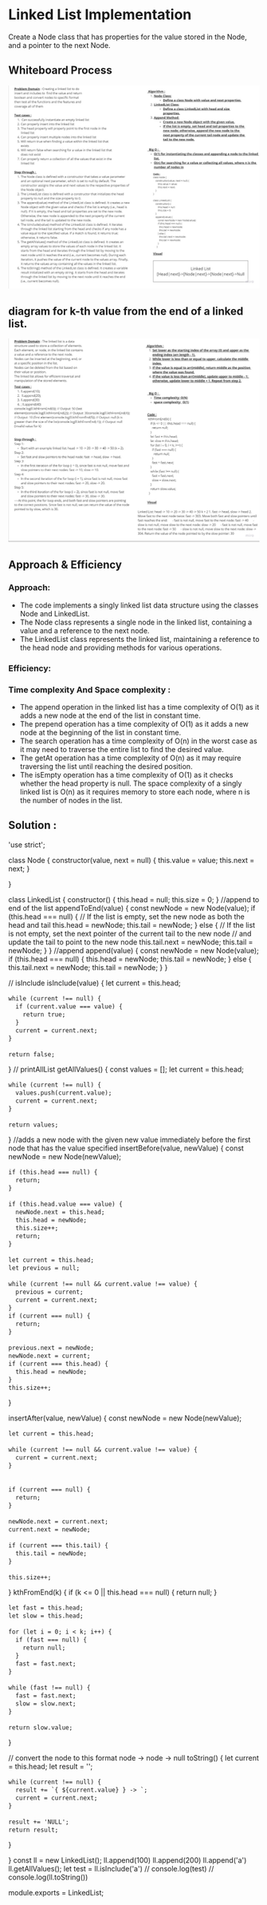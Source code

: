  # Linked List Implementation
Create a Node class that has properties for the value stored in the Node, and a pointer to the next Node.

## Whiteboard Process
![whiteBoard](./assets/whiteBoard.jpg)

## diagram for k-th value from the end of a linked list.
![whiteBoard](./assets/whiteBoard2.jpg)

## Approach & Efficiency

### Approach:

- The code implements a singly linked list data structure using the classes Node and LinkedList.
- The Node class represents a single node in the linked list, containing a value and a reference to the next node.
- The LinkedList class represents the linked list, maintaining a reference to the head node and providing methods for various operations.

### Efficiency:

### Time complexity And Space complexity :
- The append operation in the linked list has a time complexity of O(1) as it adds a new node at the end of the list in constant time.
- The prepend operation has a time complexity of O(1) as it adds a new node at the beginning of the list in constant time.
- The search operation has a time complexity of O(n) in the worst case as it may need to traverse the entire list to find the desired value.
- The getAt operation has a time complexity of O(n) as it may require traversing the list until reaching the desired position.
- The isEmpty operation has a time complexity of O(1) as it checks whether the head property is null.
The space complexity of a singly linked list is O(n) as it requires memory to store each node, where n is the number of nodes in the list.

## Solution : 

'use strict';


class Node {
  constructor(value, next = null) {
    this.value = value;
    this.next = next;
  }

}

class LinkedList {
  constructor() {
    this.head = null;
    this.size = 0;
  }
  //append to end of the list
  appendToEnd(value) {
    const newNode = new Node(value);
    if (this.head === null) {
      // If the list is empty, set the new node as both the head and tail
      this.head = newNode;
      this.tail = newNode;
    } else {
      // If the list is not empty, set the next pointer of the current tail to the new node
      // and update the tail to point to the new node
      this.tail.next = newNode;
      this.tail = newNode;
    }
  }
  //append
  append(value) {
    const newNode = new Node(value);
    if (this.head === null) {
      this.head = newNode;
      this.tail = newNode;
    } else {
      this.tail.next = newNode;
      this.tail = newNode;
    }
  }

  // isInclude
  isInclude(value) {
    let current = this.head;

    while (current !== null) {
      if (current.value === value) {
        return true;
      }
      current = current.next;
    }

    return false;
  }
  // printAllList
  getAllValues() {
    const values = [];
    let current = this.head;

    while (current !== null) {
      values.push(current.value);
      current = current.next;
    }

    return values;
  }
  //adds a new node with the given new value immediately before the first node that has the value specified
  insertBefore(value, newValue) {
    const newNode = new Node(newValue);

    if (this.head === null) {
      return;
    }

    if (this.head.value === value) {
      newNode.next = this.head;
      this.head = newNode;
      this.size++;
      return;
    }

    let current = this.head;
    let previous = null;

    while (current !== null && current.value !== value) {
      previous = current;
      current = current.next;
    }
    if (current === null) {
      return;
    }

    previous.next = newNode;
    newNode.next = current;
    if (current === this.head) {
      this.head = newNode;
    }
    this.size++;
  }

  insertAfter(value, newValue) {
    const newNode = new Node(newValue);

    let current = this.head;

    while (current !== null && current.value !== value) {
      current = current.next;
    }


    if (current === null) {
      return;
    }

    newNode.next = current.next;
    current.next = newNode;

    if (current === this.tail) {
      this.tail = newNode;
    }

    this.size++;
  }
  kthFromEnd(k) {
    if (k <= 0 || this.head === null) {
      return null;
    }

    let fast = this.head;
    let slow = this.head;

    for (let i = 0; i < k; i++) {
      if (fast === null) {
        return null; 
      }
      fast = fast.next;
    }

    while (fast !== null) {
      fast = fast.next;
      slow = slow.next;
    }

    return slow.value;
  }


  // convert the node to this format node -> node -> null
  toString() {
    let current = this.head;
    let result = '';

    while (current !== null) {
      result += `{ ${current.value} } -> `;
      current = current.next;
    }

    result += 'NULL';
    return result;
  }

}
const ll = new LinkedList();
ll.append(100)
ll.append(200)
ll.append('a')
ll.getAllValues();
let test = ll.isInclude('a')
// console.log(test)
// console.log(ll.toString())


module.exports = LinkedList;